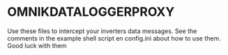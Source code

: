 # OMNIKDATALOGGERPROXY

Use these files to intercept your inverters data messages. See the comments in the example shell script en config.ini about how to use them.
Good luck with them